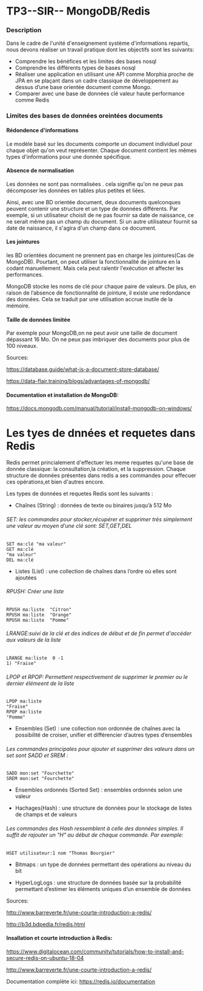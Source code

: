 # TP3--SIR-- MongoDB/Redis
### Description
Dans le cadre de l'unité d'enseignement système d'informations repartis, nous devons réaliser un travail pratique dont les objectifs sont les suivants:
* Comprendre les bénéfices et les limites des bases nosql
* Comprendre les différents types de bases nosql
* Réaliser une application en utilisant une API comme Morphia proche de JPA en se plaçant dans un cadre classique de développement au dessus d’une base orientée document comme Mongo.
* Comparer avec une base de données clé valeur haute performance comme Redis
### Limites des bases de données oreintées documents

#### Rédondence d'informations
Le modèle basé sur les documents comporte un document individuel pour chaque objet qu'on veut représenter.
Chaque document contient les mêmes types d'informations pour une donnée spécifique.

#### Absence de normalisation
Les données ne sont pas normalisées . cela signifie qu'on ne peux pas décomposer les données en tables plus petites et liées.

Ainsi, avec une BD orientée document, deux documents quelconques peuvent contenir une structure et un type de données différents. Par exemple, si un utilisateur choisit de ne pas fournir sa date de naissance, ce ne serait même pas un champ du document. Si un autre utilisateur fournit sa date de naissance, il s'agira d'un champ dans ce document.

#### Les jointures
les BD orientées document ne prennent pas en charge les jointures(Cas de MongoDB). Pourtant, on peut utiliser la fonctionnalité de jointure en la codant manuellement. Mais cela peut ralentir l'exécution et affecter les performances.

MongoDB stocke les noms de clé pour chaque paire de valeurs. De plus, en raison de l’absence de fonctionnalité de jointure, il existe une redondance des données. Cela se traduit par une utilisation accrue inutile de la mémoire.

#### Taille de données limitée

Par exemple pour MongoDB,on ne peut avoir une taille de document dépassant 16 Mo.
On ne peux pas imbriquer des documents pour plus de 100 niveaux.               


Sources:

https://database.guide/what-is-a-document-store-database/

https://data-flair.training/blogs/advantages-of-mongodb/

#### Documentation et installation de MongoDB:
https://docs.mongodb.com/manual/tutorial/install-mongodb-on-windows/

# Les tyes de dnnées et requetes dans Redis

Redis permet princialement d'effectuer les meme requetes qu'une base de donnée classique: la consultation,la création, et la suppression.
Chaque structure de données présentes dans redis a ses commandes pour effecuer ces opérations,et bien d'autres encore.  

Les types de données et requetes Redis sont les suivants :

* Chaînes (String) : données de texte ou binaires jusqu’à 512 Mo
###### SET:  les commandes pour stocker,récupérer et supprimer très simplement une valeur au moyen d’une clé sont: SET,GET,DEL 
```
SET ma:clé "ma valeur"
GET ma:clé
"ma valeur"
DEL ma:clé
```


* Listes (List) : une collection de chaînes dans l’ordre où elles sont ajoutées

###### RPUSH:  Créer une liste 
```
RPUSH ma:liste  "Citron"
RPUSH ma:liste  "Orange"
RPUSH ma:liste  "Pomme"

````

###### LRANGE:suivi de la clé et des indices de début et de fin permet d'accéder aux valeurs de la liste
```
LRANGE ma:liste  0 -1
1) "Fraise"
```
###### LPOP et RPOP:  Permettent respectivement de supprimer le premier ou le dernier élémeent de la liste 
```
LPOP ma:liste
"Fraise"
RPOP ma:liste
"Pomme"
```

* Ensembles (Set) : une collection non ordonnée de chaînes avec la possibilité de croiser, unifier et différencier d’autres types d’ensembles

###### Les commandes principales pour ajouter et supprimer des valeurs dans un set sont SADD et SREM :
```
SADD mon:set "Fourchette"
SREM mon:set "Fourchette"
```

* Ensembles ordonnés (Sorted Set) : ensembles ordonnés selon une valeur

* Hachages(Hash) : une structure de données pour le stockage de listes de champs et de valeurs
###### Les commandes des Hash ressemblent à celle des données simples. Il suffit de rajouter un "H" au début de chaque commande. Par exemple: 
```
HSET utilisateur:1 nom "Thomas Bourgier"
```

* Bitmaps : un type de données permettant des opérations au niveau du bit

* HyperLogLogs : une structure de données basée sur la probabilité permettant d’estimer les éléments uniques d’un ensemble de données

Sources:

http://www.barreverte.fr/une-courte-introduction-a-redis/

http://b3d.bdpedia.fr/redis.html
#### Insallation et courte introduction à Redis:
https://www.digitalocean.com/community/tutorials/how-to-install-and-secure-redis-on-ubuntu-18-04

http://www.barreverte.fr/une-courte-introduction-a-redis/

Documentation complète ici: https://redis.io/documentation
